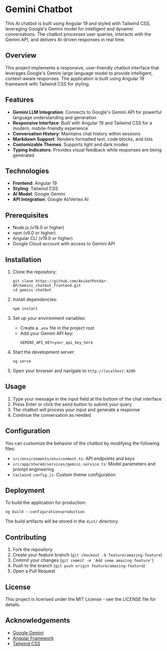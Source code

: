 # Gemini Chatbot

This AI chatbot is built using Angular 19 and styled with Tailwind CSS, leveraging Google's Gemini model for intelligent and dynamic conversations. The chatbot processes user queries, interacts with the Gemini API, and delivers AI-driven responses in real time.

## Overview

This project implements a responsive, user-friendly chatbot interface that leverages Google's Gemini large language model to provide intelligent, context-aware responses. The application is built using Angular 19 framework with Tailwind CSS for styling.

## Features

- **Gemini LLM Integration**: Connects to Google's Gemini API for powerful language understanding and generation
- **Responsive Interface**: Built with Angular 19 and Tailwind CSS for a modern, mobile-friendly experience
- **Conversation History**: Maintains chat history within sessions
- **Markdown Support**: Renders formatted text, code blocks, and lists
- **Customizable Themes**: Supports light and dark modes
- **Typing Indicators**: Provides visual feedback while responses are being generated

## Technologies

- **Frontend**: Angular 19
- **Styling**: Tailwind CSS
- **AI Model**: Google Gemini
- **API Integration**: Google AI/Vertex AI

## Prerequisites

- Node.js (v18.0 or higher)
- npm (v9.0 or higher)
- Angular CLI (v19.0 or higher)
- Google Cloud account with access to Gemini API

## Installation

1. Clone the repository:
   ```
   git clone https://github.com/AniketPotdar-AP/Gemini_chatbot_frontend.git
   cd gemini-chatbot
   ```

2. Install dependencies:
   ```
   npm install
   ```

3. Set up your environment variables:
   - Create a `.env` file in the project root
   - Add your Gemini API key:
     ```
     GEMINI_API_KEY=your_api_key_here
     ```

4. Start the development server:
   ```
   ng serve
   ```

5. Open your browser and navigate to `http://localhost:4200`

## Usage

1. Type your message in the input field at the bottom of the chat interface
2. Press Enter or click the send button to submit your query
3. The chatbot will process your input and generate a response
4. Continue the conversation as needed

## Configuration

You can customize the behavior of the chatbot by modifying the following files:

- `src/environments/environment.ts`: API endpoints and keys
- `src/app/shared/services/gemini.service.ts`: Model parameters and prompt engineering
- `tailwind.config.js`: Custom theme configuration

## Deployment

To build the application for production:

```
ng build --configuration=production
```

The build artifacts will be stored in the `dist/` directory.

## Contributing

1. Fork the repository
2. Create your feature branch (`git checkout -b feature/amazing-feature`)
3. Commit your changes (`git commit -m 'Add some amazing feature'`)
4. Push to the branch (`git push origin feature/amazing-feature`)
5. Open a Pull Request

## License

This project is licensed under the MIT License - see the LICENSE file for details.

## Acknowledgements

- [Google Gemini](https://deepmind.google/technologies/gemini/)
- [Angular Framework](https://angular.io/)
- [Tailwind CSS](https://tailwindcss.com/)
